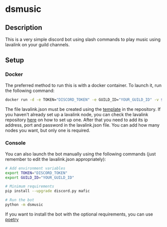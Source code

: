 # dsmusic

## Description

This is a very simple discord bot using slash commands to play music using lavalink on your guild channels.

## Setup

### Docker

The preferred method to run this is with a docker container. To launch it, run the following command:

```bash
docker run -d -e TOKEN="DISCORD_TOKEN" -e GUILD_ID="YOUR_GUILD_ID" -v $(pwd)/lavalink.json:/bot/config/lavalink.json ghcr.io/jotonedev/dsmusic:v0.3.2
```

The file lavalink.json must be created using the [template](config/lavalink.example.json) in the repository.
If you haven't already set up a lavalink node, you can check the lavalink
repository [here](https://github.com/lavalink-devs/Lavalink) on how to set up one.
After that you need to add its ip address, port and password in the lavalink.json file. You can add how many nodes you
want, but only one is required.

### Console

You can also launch the bot manually using the following commands (just remember to edit the lavalink.json
appropriately):

```bash
# Add environment variables
export TOKEN="DISCORD_TOKEN"
export GUILD_ID="YOUR_GUILD_ID"

# Minimum requirements
pip install --upgrade discord.py mafic

# Run the bot
python -m dsmusic
```

If you want to install the bot with the optional requirements, you can use [poetry](https://python-poetry.org/)

